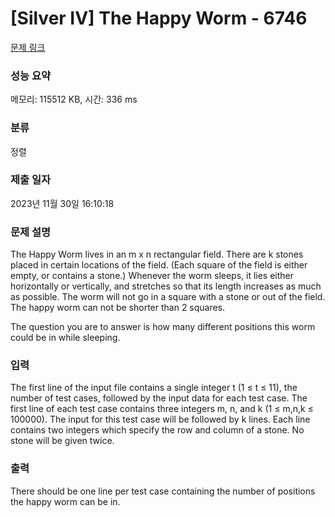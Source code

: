 # [Silver IV] The Happy Worm - 6746 

[문제 링크](https://www.acmicpc.net/problem/6746) 

### 성능 요약

메모리: 115512 KB, 시간: 336 ms

### 분류

정렬

### 제출 일자

2023년 11월 30일 16:10:18

### 문제 설명

<p>The Happy Worm lives in an m x n rectangular field. There are k stones placed in certain locations of the field. (Each square of the field is either empty, or contains a stone.) Whenever the worm sleeps, it lies either horizontally or vertically, and stretches so that its length increases as much as possible.  The worm will not go in a square with a stone or out of the field. The happy worm can not be shorter than 2 squares.</p>

<p>The question you are to answer is how many different positions this worm could be in while sleeping.</p>

### 입력 

 <p>The first line of the input file contains a single integer t (1 ≤ t ≤ 11), the number of test cases, followed by the input data for each test case. The first line of each test case contains three integers m, n, and k (1 ≤ m,n,k ≤ 100000). The input for this test case will be followed by k lines. Each line contains two integers which specify the row and column of a stone. No stone will be given twice.</p>

<p> </p>

### 출력 

 <p>There should be one line per test case containing the number of positions the happy worm can be in.</p>

<p> </p>

